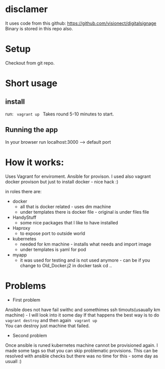 # disclamer
It uses code from this github: 
https://github.com/visionect/digitalsignage
Binary is stored in this repo also.

# Setup

Checkout from git repo.

# Short usage

## install

run: <code> vagrant up </code>
Takes round 5-10 minutes to start.

## Running the app

In your browser run localhost:3000 --> default port

# How it works:
Uses Vagrant for enviroment. Ansible for provison. I used also vagrant docker provison but just to install docker - nice hack :)

in roles there are:
- docker 
    - all that is docker related - uses dm machine
    - under templates there is docker file - original is under files file
- HandyStuff
    - some nice packages that I like to have installed
- Haproxy
    - to expose port to outside world
- kubernetes
    - needed for km machine - installs what needs and import image
    - under templates is yaml for pod
- myapp
    - it was used for testing and is not used anymore - can be if you change to Old_Docker.j2 in docker task
cd ..

# Problems

- First problem

Ansible does not have fail swithc and somethimes ssh timouts(usaually km machine) - I will look into it some day 
If that happens the best way is to do <code> vagrant destroy</code> and then again <code> vagrant up </code> 
You can destroy just machine that failed. 

 - Second problem

Once ansible is runed kubernetes machine cannot be provisioned again. I made some tags so that you can skip problematic provisions. This can be resolved with ansible checks but there was no time for this - some day as usuall :)